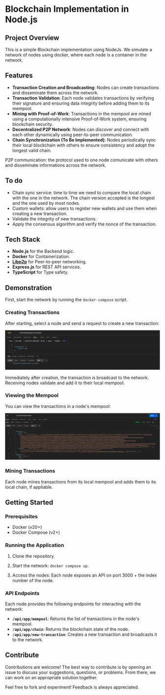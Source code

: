 # Blockchain Implementation in Node.js

## Project Overview

This is a simple Blockchain implementation using NodeJs. We simulate a network of nodes using docker, where each node is a container in the network.

## Features
- **Transaction Creation and Broadcasting**: Nodes can create transactions and disseminate them across the network. 
- **Transaction Validation**: Each node validates transactions by verifying their signature and ensuring data integrity before adding them to its mempool.
- **Mining with Proof-of-Work**: Transactions in the mempool are mined using a computationally intensive Proof-of-Work system, ensuring blockchain security.
- **Decentralized P2P Network**: Nodes can discover and connect with each other dynamically using peer-to-peer communication.
- **Chain Synchronization (To Be Implemented)**: Nodes periodically sync their local blockchain with others to ensure consistency and adopt the longest valid chain.


P2P communication: the protocol used to one node comunicate with others and disseminate informations across the network. 


## To do
- Chain sync service: time to time we need to compare the local chain with the one in the network. The chain version accepted is the longest and the one used by most nodes.
- Custom wallets: allow users to register new wallets and use them when creating a new transaction.
- Validate the integrity of new transactions.
- Apply the consensus algorithm and verify the nonce of the transaction.

## Tech Stack
- **Node.js** for the Backend logic.
- **Docker** for Containerization.
- **[Libp2p](https://github.com/libp2p/js-libp2p)** for Peer-to-peer networking.
- **Express.js** for REST API services.
- **TypeScript** for Type safety.


## Demonstration

First, start the network by running the `docker-compose` script.

### Creating Transactions
After starting, select a node and send a request to create a new transaction:

![Create Transaction](image-1.png)

Immediately after creation, the transaction is broadcast to the network. Receiving nodes validate and add it to their local mempool.

### Viewing the Mempool
You can view the transactions in a node's mempool:

![Mempool](image-2.png)

### Mining Transactions
Each node mines transactions from its local mempool and adds them to its local chain, if appliable.


## Getting Started

### Prerequisites

- Docker (v20+)
- Docker Compose (v2+)

### Running the Application

1. Clone the repository.

2. Start the network: `` docker compose up ``.

3. Access the nodes: Each node exposes an API on port 3000 + the index number of the node.

### API Endpoints

Each node provides the following endpoints for interacting with the network:

- **`/api/app/mempool`**: Returns the list of transactions in the node's mempool.
- **`/api/app/chain`**: Returns the blockchain state of the node.
- **`/api/app/new-transaction`**: Creates a new transaction and broadcasts it to the network.

## Contribute

Contributions are welcome! The best way to contribute is by opening an issue to discuss your suggestions, questions, or problems. From there, we can work on an appropriate solution together.

Feel free to fork and experiment! Feedback is always appreciated.



